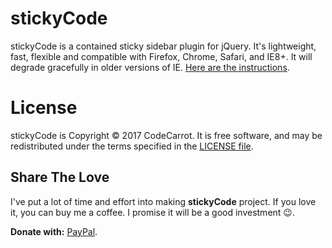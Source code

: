 # stickyCode

stickyCode is a contained sticky sidebar plugin for jQuery. It's lightweight, fast, flexible and compatible with Firefox, Chrome, Safari, and IE8+. It will degrade gracefully in older versions of IE. [Here are the instructions](http://mittalyashu.github.io/stickycode/).

License
==========

stickyCode is Copyright © 2017 CodeCarrot. It is free software, and may be redistributed under the terms specified in the [LICENSE file](LICENSE).

## Share The Love

I've put a lot of time and effort into making **stickyCode** project. If you love it, you can buy me a coffee. I promise it will be a good investment 😉.

**Donate with:** [PayPal](https://www.paypal.me/mittalyashu).
